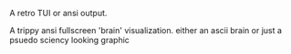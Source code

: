 A retro TUI or ansi output.

A trippy ansi fullscreen 'brain' visualization. either an ascii brain or just a psuedo sciency looking graphic
